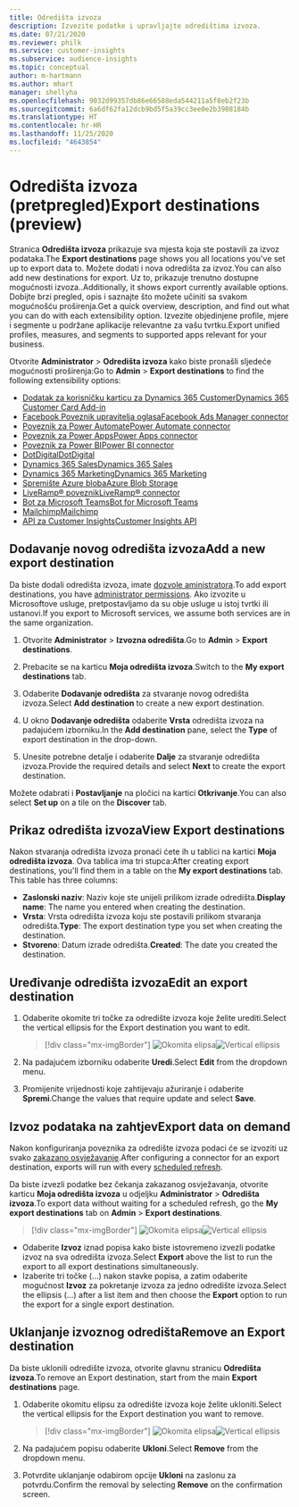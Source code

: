 ```yaml
---
title: Odredišta izvoza
description: Izvezite podatke i upravljajte odredištima izvoza.
ms.date: 07/21/2020
ms.reviewer: philk
ms.service: customer-insights
ms.subservice: audience-insights
ms.topic: conceptual
author: m-hartmann
ms.author: mhart
manager: shellyha
ms.openlocfilehash: 9032d99357db86e66588eda544211a5f8eb2f23b
ms.sourcegitcommit: 6a6df62fa12dcb9bd5f5a39cc3ee0e2b3988184b
ms.translationtype: HT
ms.contentlocale: hr-HR
ms.lasthandoff: 11/25/2020
ms.locfileid: "4643854"
---
```

# <a name="export-destinations-preview"></a><span data-ttu-id="e4f3b-103">Odredišta izvoza (pretpregled)</span><span class="sxs-lookup"><span data-stu-id="e4f3b-103">Export destinations (preview)</span></span>

<span data-ttu-id="e4f3b-104">Stranica **Odredišta izvoza** prikazuje sva mjesta koja ste postavili za izvoz podataka.</span><span class="sxs-lookup"><span data-stu-id="e4f3b-104">The **Export destinations** page shows you all locations you've set up to export data to.</span></span> <span data-ttu-id="e4f3b-105">Možete dodati i nova odredišta za izvoz.</span><span class="sxs-lookup"><span data-stu-id="e4f3b-105">You can also add new destinations for export.</span></span> <span data-ttu-id="e4f3b-106">Uz to, prikazuje trenutno dostupne mogućnosti izvoza..</span><span class="sxs-lookup"><span data-stu-id="e4f3b-106">Additionally, it shows export currently available options.</span></span> <span data-ttu-id="e4f3b-107">Dobijte brzi pregled, opis i saznajte što možete učiniti sa svakom mogućnošću proširenja.</span><span class="sxs-lookup"><span data-stu-id="e4f3b-107">Get a quick overview, description, and find out what you can do with each extensibility option.</span></span> <span data-ttu-id="e4f3b-108">Izvezite objedinjene profile, mjere i segmente u podržane aplikacije relevantne za vašu tvrtku.</span><span class="sxs-lookup"><span data-stu-id="e4f3b-108">Export unified profiles, measures, and segments to supported apps relevant for your business.</span></span>

<span data-ttu-id="e4f3b-109">Otvorite **Administrator** > **Odredišta izvoza** kako biste pronašli sljedeće mogućnosti proširenja:</span><span class="sxs-lookup"><span data-stu-id="e4f3b-109">Go to **Admin** > **Export destinations** to find the following extensibility options:</span></span>

- [<span data-ttu-id="e4f3b-110">Dodatak za korisničku karticu za Dynamics 365 Customer</span><span class="sxs-lookup"><span data-stu-id="e4f3b-110">Dynamics 365 Customer Card Add-in</span></span>](customer-card-add-in.md)
- [<span data-ttu-id="e4f3b-111">Facebook Poveznik upravitelja oglasa</span><span class="sxs-lookup"><span data-stu-id="e4f3b-111">Facebook Ads Manager connector</span></span>](export-facebook.md)
- [<span data-ttu-id="e4f3b-112">Poveznik za Power Automate</span><span class="sxs-lookup"><span data-stu-id="e4f3b-112">Power Automate connector</span></span>](export-power-automate.md)
- [<span data-ttu-id="e4f3b-113">Poveznik za Power Apps</span><span class="sxs-lookup"><span data-stu-id="e4f3b-113">Power Apps connector</span></span>](export-power-apps.md)
- [<span data-ttu-id="e4f3b-114">Poveznik za Power BI</span><span class="sxs-lookup"><span data-stu-id="e4f3b-114">Power BI connector</span></span>](export-power-bi.md)
- [<span data-ttu-id="e4f3b-115">DotDigital</span><span class="sxs-lookup"><span data-stu-id="e4f3b-115">DotDigital</span></span>](export-dotdigital.md)
- [<span data-ttu-id="e4f3b-116">Dynamics 365 Sales</span><span class="sxs-lookup"><span data-stu-id="e4f3b-116">Dynamics 365 Sales</span></span>](export-dynamics365-sales.md)
- [<span data-ttu-id="e4f3b-117">Dynamics 365 Marketing</span><span class="sxs-lookup"><span data-stu-id="e4f3b-117">Dynamics 365 Marketing</span></span>](export-dynamics365-marketing.md)
- [<span data-ttu-id="e4f3b-118">Spremište Azure bloba</span><span class="sxs-lookup"><span data-stu-id="e4f3b-118">Azure Blob Storage</span></span>](export-azure-blob-storage.md)
- [<span data-ttu-id="e4f3b-119">LiveRamp&reg; poveznik</span><span class="sxs-lookup"><span data-stu-id="e4f3b-119">LiveRamp&reg; connector</span></span>](export-liveramp.md)
- [<span data-ttu-id="e4f3b-120">Bot za Microsoft Teams</span><span class="sxs-lookup"><span data-stu-id="e4f3b-120">Bot for Microsoft Teams</span></span>](export-teams-bot.md)
- [<span data-ttu-id="e4f3b-121">Mailchimp</span><span class="sxs-lookup"><span data-stu-id="e4f3b-121">Mailchimp</span></span>](export-mailchimp.md)
- [<span data-ttu-id="e4f3b-122">API za Customer Insights</span><span class="sxs-lookup"><span data-stu-id="e4f3b-122">Customer Insights API</span></span>](apis.md)

## <a name="add-a-new-export-destination"></a><span data-ttu-id="e4f3b-123">Dodavanje novog odredišta izvoza</span><span class="sxs-lookup"><span data-stu-id="e4f3b-123">Add a new export destination</span></span>

<span data-ttu-id="e4f3b-124">Da biste dodali odredišta izvoza, imate [dozvole aministratora](permissions.md).</span><span class="sxs-lookup"><span data-stu-id="e4f3b-124">To add export destinations, you have [administrator permissions](permissions.md).</span></span> <span data-ttu-id="e4f3b-125">Ako izvozite u Microsoftove usluge, pretpostavljamo da su obje usluge u istoj tvrtki ili ustanovi.</span><span class="sxs-lookup"><span data-stu-id="e4f3b-125">If you export to Microsoft services, we assume both services are in the same organization.</span></span>

1. <span data-ttu-id="e4f3b-126">Otvorite **Administrator** > **Izvozna odredišta**.</span><span class="sxs-lookup"><span data-stu-id="e4f3b-126">Go to **Admin** > **Export destinations**.</span></span>

1. <span data-ttu-id="e4f3b-127">Prebacite se na karticu **Moja odredišta izvoza**.</span><span class="sxs-lookup"><span data-stu-id="e4f3b-127">Switch to the **My export destinations** tab.</span></span>

1. <span data-ttu-id="e4f3b-128">Odaberite **Dodavanje odredišta** za stvaranje novog odredišta izvoza.</span><span class="sxs-lookup"><span data-stu-id="e4f3b-128">Select **Add destination** to create a new export destination.</span></span>

1. <span data-ttu-id="e4f3b-129">U okno **Dodavanje odredišta** odaberite **Vrsta** odredišta izvoza na padajućem izborniku.</span><span class="sxs-lookup"><span data-stu-id="e4f3b-129">In the **Add destination** pane, select the **Type** of export destination in the drop-down.</span></span>

1. <span data-ttu-id="e4f3b-130">Unesite potrebne detalje i odaberite **Dalje** za stvaranje odredišta izvoza.</span><span class="sxs-lookup"><span data-stu-id="e4f3b-130">Provide the required details and select **Next** to create the export destination.</span></span>

<span data-ttu-id="e4f3b-131">Možete odabrati i **Postavljanje** na pločici na kartici **Otkrivanje**.</span><span class="sxs-lookup"><span data-stu-id="e4f3b-131">You can also select **Set up** on a tile on the **Discover** tab.</span></span>

## <a name="view-export-destinations"></a><span data-ttu-id="e4f3b-132">Prikaz odredišta izvoza</span><span class="sxs-lookup"><span data-stu-id="e4f3b-132">View Export destinations</span></span>

<span data-ttu-id="e4f3b-133">Nakon stvaranja odredišta izvoza pronaći ćete ih u tablici na kartici **Moja odredišta izvoza**. Ova tablica ima tri stupca:</span><span class="sxs-lookup"><span data-stu-id="e4f3b-133">After creating export destinations, you'll find them in a table on the **My export destinations** tab. This table has three columns:</span></span>

- <span data-ttu-id="e4f3b-134">**Zaslonski naziv**: Naziv koje ste unijeli prilikom izrade odredišta.</span><span class="sxs-lookup"><span data-stu-id="e4f3b-134">**Display name**: The name you entered when creating the destination.</span></span>
- <span data-ttu-id="e4f3b-135">**Vrsta**: Vrsta odredišta izvoza koju ste postavili prilikom stvaranja odredišta.</span><span class="sxs-lookup"><span data-stu-id="e4f3b-135">**Type**: The export destination type you set when creating the destination.</span></span>
- <span data-ttu-id="e4f3b-136">**Stvoreno**: Datum izrade odredišta.</span><span class="sxs-lookup"><span data-stu-id="e4f3b-136">**Created**: The date you created the destination.</span></span>

## <a name="edit-an-export-destination"></a><span data-ttu-id="e4f3b-137">Uređivanje odredišta izvoza</span><span class="sxs-lookup"><span data-stu-id="e4f3b-137">Edit an export destination</span></span>

1. <span data-ttu-id="e4f3b-138">Odaberite okomite tri točke za odredište izvoza koje želite urediti.</span><span class="sxs-lookup"><span data-stu-id="e4f3b-138">Select the vertical ellipsis for the Export destination you want to edit.</span></span>

   > [!div class="mx-imgBorder"]
   > <span data-ttu-id="e4f3b-139">![Okomita elipsa](media/export-destinations-page-ellipsis.png "Okomita elipsa")</span><span class="sxs-lookup"><span data-stu-id="e4f3b-139">![Vertical ellipsis](media/export-destinations-page-ellipsis.png "Vertical ellipsis")</span></span>

1. <span data-ttu-id="e4f3b-140">Na padajućem izborniku odaberite **Uredi**.</span><span class="sxs-lookup"><span data-stu-id="e4f3b-140">Select **Edit** from the dropdown menu.</span></span>

1. <span data-ttu-id="e4f3b-141">Promijenite vrijednosti koje zahtijevaju ažuriranje i odaberite **Spremi**.</span><span class="sxs-lookup"><span data-stu-id="e4f3b-141">Change the values that require update and select **Save**.</span></span>

## <a name="export-data-on-demand"></a><span data-ttu-id="e4f3b-142">Izvoz podataka na zahtjev</span><span class="sxs-lookup"><span data-stu-id="e4f3b-142">Export data on demand</span></span>

<span data-ttu-id="e4f3b-143">Nakon konfiguriranja poveznika za odredište izvoza podaci će se izvoziti uz svako [zakazano osvježavanje](system.md#schedule-tab).</span><span class="sxs-lookup"><span data-stu-id="e4f3b-143">After configuring a connector for an export destination, exports will run with every [scheduled refresh](system.md#schedule-tab).</span></span>

<span data-ttu-id="e4f3b-144">Da biste izvezli podatke bez čekanja zakazanog osvježavanja, otvorite karticu **Moja odredišta izvoza** u odjeljku **Administrator** > **Odredišta izvoza**.</span><span class="sxs-lookup"><span data-stu-id="e4f3b-144">To export data without waiting for a scheduled refresh, go the **My export destinations** tab on **Admin** > **Export destinations**.</span></span>

> [!div class="mx-imgBorder"]
> <span data-ttu-id="e4f3b-145">![Okomita elipsa](media/export-destinations-page-ellipsis.png "Okomita elipsa")</span><span class="sxs-lookup"><span data-stu-id="e4f3b-145">![Vertical ellipsis](media/export-destinations-page-ellipsis.png "Vertical ellipsis")</span></span>

- <span data-ttu-id="e4f3b-146">Odaberite **Izvoz** iznad popisa kako biste istovremeno izvezli podatke izvoz na sva odredišta izvoza.</span><span class="sxs-lookup"><span data-stu-id="e4f3b-146">Select **Export** above the list to run the export to all export destinations simultaneously.</span></span>
- <span data-ttu-id="e4f3b-147">Izaberite tri točke (...) nakon stavke popisa, a zatim odaberite mogućnost **Izvoz** za pokretanje izvoza za jedno odredište izvoza.</span><span class="sxs-lookup"><span data-stu-id="e4f3b-147">Select the ellipsis (...) after a list item and then choose the **Export** option to run the export for a single export destination.</span></span>

## <a name="remove-an-export-destination"></a><span data-ttu-id="e4f3b-148">Uklanjanje izvoznog odredišta</span><span class="sxs-lookup"><span data-stu-id="e4f3b-148">Remove an Export destination</span></span>

<span data-ttu-id="e4f3b-149">Da biste uklonili odredište izvoza, otvorite glavnu stranicu **Odredišta izvoza**.</span><span class="sxs-lookup"><span data-stu-id="e4f3b-149">To remove an Export destination, start from the main **Export destinations** page.</span></span>

1. <span data-ttu-id="e4f3b-150">Odaberite okomitu elipsu za odredište izvoza koje želite ukloniti.</span><span class="sxs-lookup"><span data-stu-id="e4f3b-150">Select the vertical ellipsis for the Export destination you want to remove.</span></span>

   > [!div class="mx-imgBorder"]
   > <span data-ttu-id="e4f3b-151">![Okomita elipsa](media/export-destinations-page-ellipsis.png "Okomita elipsa")</span><span class="sxs-lookup"><span data-stu-id="e4f3b-151">![Vertical ellipsis](media/export-destinations-page-ellipsis.png "Vertical ellipsis")</span></span>

2. <span data-ttu-id="e4f3b-152">Na padajućem popisu odaberite **Ukloni**.</span><span class="sxs-lookup"><span data-stu-id="e4f3b-152">Select **Remove** from the dropdown menu.</span></span>

3. <span data-ttu-id="e4f3b-153">Potvrdite uklanjanje odabirom opcije **Ukloni** na zaslonu za potvrdu.</span><span class="sxs-lookup"><span data-stu-id="e4f3b-153">Confirm the removal by selecting **Remove** on the confirmation screen.</span></span>
